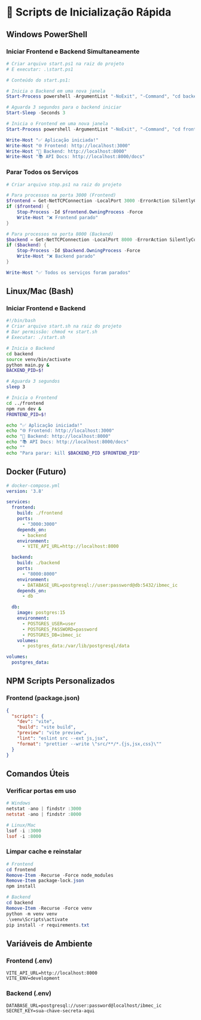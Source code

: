 # 🚀 Scripts de Inicialização Rápida

## Windows PowerShell

### Iniciar Frontend e Backend Simultaneamente

```powershell
# Criar arquivo start.ps1 na raiz do projeto
# E executar: .\start.ps1

# Conteúdo do start.ps1:

# Inicia o Backend em uma nova janela
Start-Process powershell -ArgumentList "-NoExit", "-Command", "cd backend; .\venv\Scripts\activate; python main.py"

# Aguarda 3 segundos para o backend iniciar
Start-Sleep -Seconds 3

# Inicia o Frontend em uma nova janela
Start-Process powershell -ArgumentList "-NoExit", "-Command", "cd frontend; npm run dev"

Write-Host "✅ Aplicação iniciada!"
Write-Host "🌐 Frontend: http://localhost:3000"
Write-Host "🔌 Backend: http://localhost:8000"
Write-Host "📚 API Docs: http://localhost:8000/docs"
```

### Parar Todos os Serviços

```powershell
# Criar arquivo stop.ps1 na raiz do projeto

# Para processos na porta 3000 (Frontend)
$frontend = Get-NetTCPConnection -LocalPort 3000 -ErrorAction SilentlyContinue
if ($frontend) {
    Stop-Process -Id $frontend.OwningProcess -Force
    Write-Host "❌ Frontend parado"
}

# Para processos na porta 8000 (Backend)
$backend = Get-NetTCPConnection -LocalPort 8000 -ErrorAction SilentlyContinue
if ($backend) {
    Stop-Process -Id $backend.OwningProcess -Force
    Write-Host "❌ Backend parado"
}

Write-Host "✅ Todos os serviços foram parados"
```

## Linux/Mac (Bash)

### Iniciar Frontend e Backend

```bash
#!/bin/bash
# Criar arquivo start.sh na raiz do projeto
# Dar permissão: chmod +x start.sh
# Executar: ./start.sh

# Inicia o Backend
cd backend
source venv/bin/activate
python main.py &
BACKEND_PID=$!

# Aguarda 3 segundos
sleep 3

# Inicia o Frontend
cd ../frontend
npm run dev &
FRONTEND_PID=$!

echo "✅ Aplicação iniciada!"
echo "🌐 Frontend: http://localhost:3000"
echo "🔌 Backend: http://localhost:8000"
echo "📚 API Docs: http://localhost:8000/docs"
echo ""
echo "Para parar: kill $BACKEND_PID $FRONTEND_PID"
```

## Docker (Futuro)

```yaml
# docker-compose.yml
version: '3.8'

services:
  frontend:
    build: ./frontend
    ports:
      - "3000:3000"
    depends_on:
      - backend
    environment:
      - VITE_API_URL=http://localhost:8000

  backend:
    build: ./backend
    ports:
      - "8000:8000"
    environment:
      - DATABASE_URL=postgresql://user:password@db:5432/ibmec_ic
    depends_on:
      - db

  db:
    image: postgres:15
    environment:
      - POSTGRES_USER=user
      - POSTGRES_PASSWORD=password
      - POSTGRES_DB=ibmec_ic
    volumes:
      - postgres_data:/var/lib/postgresql/data

volumes:
  postgres_data:
```

## NPM Scripts Personalizados

### Frontend (package.json)

```json
{
  "scripts": {
    "dev": "vite",
    "build": "vite build",
    "preview": "vite preview",
    "lint": "eslint src --ext js,jsx",
    "format": "prettier --write \"src/**/*.{js,jsx,css}\""
  }
}
```

## Comandos Úteis

### Verificar portas em uso
```powershell
# Windows
netstat -ano | findstr :3000
netstat -ano | findstr :8000

# Linux/Mac
lsof -i :3000
lsof -i :8000
```

### Limpar cache e reinstalar
```powershell
# Frontend
cd frontend
Remove-Item -Recurse -Force node_modules
Remove-Item package-lock.json
npm install

# Backend
cd backend
Remove-Item -Recurse -Force venv
python -m venv venv
.\venv\Scripts\activate
pip install -r requirements.txt
```

## Variáveis de Ambiente

### Frontend (.env)
```env
VITE_API_URL=http://localhost:8000
VITE_ENV=development
```

### Backend (.env)
```env
DATABASE_URL=postgresql://user:password@localhost/ibmec_ic
SECRET_KEY=sua-chave-secreta-aqui
```
